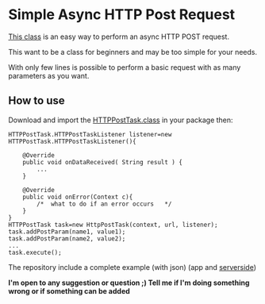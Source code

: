# Simple Async HTTP Post Request #

[This class](https://github.com/texx00/SimpleHTTPPostRequest/blob/master/app/src/main/java/com/texx/simplehttppostrequest/HTTPPostTask.java "This class") is an easy way to perform an async HTTP POST request.  
 
This want to be a class for beginners and may be too simple for your needs.
  
With only few lines is possible to perform a basic request with as many parameters as you want.  

## How to use ##

Download and import the [HTTPPostTask.class](https://github.com/texx00/SimpleHTTPPostRequest/blob/master/app/src/main/java/com/texx/simplehttppostrequest/HTTPPostTask.java "This class") in your package then:

    HTTPPostTask.HTTPPostTaskListener listener=new HTTPPostTask.HTTPPostTaskListener(){
	
		@Override
        public void onDataReceived( String result ) {
        	...  
        }
        
        @Override
        public void onError(Context c){
        	/*	what to do if an error occurs	*/
        }
	}
    HTTPPostTask task=new HttpPostTask(context, url, listener);
	task.addPostParam(name1, value1);
	task.addPostParam(name2, value2);
	...
	task.execute();

The repository include a complete example (with json) (app and [serverside](https://github.com/texx00/SimpleHTTPPostRequest/blob/master/calc.php "serverside"))
  
**I'm open to any suggestion or question ;) Tell me if I'm doing something wrong or if something can be added**
